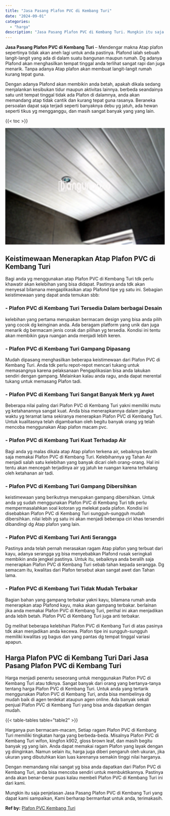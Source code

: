 ```yaml
---
title: "Jasa Pasang Plafon PVC di Kembang Turi"
date: "2024-09-01"
categories: 
  - "harga"
description: "Jasa Pasang Plafon PVC di Kembang Turi. Mungkin itu saja penjelasan Jasa Pasang Plafon PVC di Kembang Turi yang dapat kami sampaikan, Kami berharap bermanfaa..."
---
```


**Jasa Pasang Plafon PVC di Kembang Turi** – Mendengar makna Atap plafon sepertinya tidak akan aneh lagi untuk anda pastinya. Plafond ialah sebuah langit-langit yang ada di dalam suatu bangunan maupun rumah. Dg adanya Plafond akan menghasilkan tempat tinggal anda terlihat sangat rapi dan juga menarik. Tanpa adanya Atap plafon akan membuat langit-langit rumah kurang tepat guna.

Dengan adanya Plafond akan membikin anda betah, apakah dikala sedang menjalankan kesibukan tidur maupun aktivitas lainnya. berbeda seandainya satu unit tempat tinggal tidak ada Plafon di dalamnya, anda akan memandang atap tidak cantik dan kurang tepat guna rasanya. Beraneka persoalan dapat saja terjadi seperti banyaknya debu yg jatuh, ada hewan seperti tikus yg mengganggu, dan masih sangat banyak yang yang lain.

{{< toc >}}

![Jasa Pasang Plafon PVC di Kembang Turi](/images/flafond-pvc-murah25.png)

## Keistimewaan Menerapkan Atap Plafon PVC di Kembang Turi

Bagi anda yg menggunakan atap Plafon PVC di Kembang Turi tdk perlu khawatir akan kelebihan yang bisa didapat. Pastinya anda tdk akan menyesal bilamana mengaplikasikan atap Plafond tipe yg satu ini. Sebagian keistimewaan yang dapat anda temukan sbb:

### \- Plafon PVC di Kembang Turi Tersedia Dalam berbagai Desain

kelebihan yang pertama merupakan bermacam design yang bisa anda pilih yang cocok dg keinginan anda. Ada beragam platform yang unik dan juga menarik dg bermacam jenis corak dan pilihan yg tersedia. Kondisi ini tentu akan membikin gaya ruangan anda menjadi lebih keren.

### \- Plafon PVC di Kembang Turi Gampang Dipasang

Mudah dipasang menghasilkan beberapa keistimewaan dari Plafon PVC di Kembang Turi. Anda tdk perlu repot-repot mencari tukang untuk memasangnya karena pelaksanaan Pengaplikasian bisa anda lakukan sendiri dengan gampang. Melainkan kalau anda ragu, anda dapat merental tukang untuk memasang Plafon tadi.

### \- Plafon PVC di Kembang Turi Sangat Banyak Merk yg Awet

Beberapa nilai paling dari Plafon PVC di Kembang Turi yakni memiliki mutu yg ketahanannya sangat kuat. Anda bisa menerapkannya dalam jangka waktu yg teramat lama sekiranya menerapkan Plafon PVC di Kembang Turi. Untuk kualitasnya telah digambarkan oleh begitu banyak orang yg telah mencoba menggunakan Atap plafon macam pvc.

### \- Plafon PVC di Kembang Turi Kuat Terhadap Air

Bagi anda yg malas dikala atap Atap plafon terkena air, sebaiknya beralih saja memakai Plafon PVC di Kembang Turi. Kelebihannya yg Tahan Air menjadi salah satu kelebihan yang banyak dicari oleh orang-orang. Hal ini tentu akan mencegah terjadinya air yg jatuh ke ruangan karena terhalang oleh ketahanan air tadi.

### \- Plafon PVC di Kembang Turi Gampang Dibersihkan

keistimewaan yang berikutnya merupakan gampang dibersihkan. Untuk anda yg sudah menggunakan Plafon PVC di Kembang Turi tdk perlu mempermasalahkan soal kotoran yg melekat pada plafon. Kondisi ini disebabkan Plafon PVC di Kembang Turi sungguh-sungguh mudah dibersihkan. nilai lebih yg satu ini akan menjadi beberapa ciri khas tersendiri dibandingi dg Atap plafon yang lain.

### \- Plafon PVC di Kembang Turi Anti Serangga

Pastinya anda telah pernah merasakan ragam Atap plafon yang terbuat dari kayu, adanya serangga yg bisa menyebabkan Plafond rusak seringkali membikin anda jengkel pastinya. Untuk itu, sebaiknya anda beralih saja menerapkan Plafon PVC di Kembang Turi sebab tahan kepada serangga. Dg semacam itu, kwalitas dari Plafon tersebut akan sangat awet dan Tahan lama.

### \- Plafon PVC di Kembang Turi Tidak Mudah Terbakar

Bagian bahan yang gampang terbakar yakni kayu, bilamana rumah anda menerapkan atap Plafond kayu, maka akan gampang terbakar. berlainan jika anda memakai Plafon PVC di Kembang Turi, perihal ini akan menjadikan anda lebih betah. Plafon PVC di Kembang Turi juga anti terbakar.

Dg melihat beberapa kelebihan Plafon PVC di Kembang Turi di atas pasinya tdk akan menjadikan anda kecewa. Plafon tipe ini sungguh-sungguh memiliki kwalitas yg bagus dan yang pantas dg tempat tinggal variasi apapun.

## Harga Plafon PVC di Kembang Turi Dari Jasa Pasang Plafon PVC di Kembang Turi

Harga menjadi penentu seseorang untuk menggunakan Plafon PVC di Kembang Turi atau tdknya. Sangat banyak dari orang yang bertanya-tanya tentang harga Plafon PVC di Kembang Turi. Untuk anda yang tertarik menggunakan Plafon PVC di Kembang Turi, anda bisa membelinya dg mudah baik di agen terdekat ataupun agen online. Ada banyak sekali penjual Plafon PVC di Kembang Turi yang bisa anda dapatkan dengan mudah.

{{< table-tables table="table2" >}}

Harganya pun bermacam-macam, Setiap ragam Plafon PVC di Kembang Turi memiliki tingkatan harga yang berbeda-beda. Misalnya Plafon PVC di Kembang Turi wifon, kingfon k902, gloss brown leaf, dan masih begitu banyak yg yang lain. Anda dapat memakai ragam Plafon yang layak dengan yg diinginkan. Namun selain itu, harga juga diberi pengaruh oleh ukuran, jika ukuran yang dibutuhkan kian luas karenanya semakin tinggi nilai harganya.

Dengan memandang nilai sangat yg bisa anda dapatkan dari Plafon PVC di Kembang Turi, anda bisa mencoba sendiri untuk membuktikannya. Pastinya anda akan benar-benar puas kalau membeli Plafon PVC di Kembang Turi ini dari kami.

Mungkin itu saja penjelasan Jasa Pasang Plafon PVC di Kembang Turi yang dapat kami sampaikan, Kami berharap bermanfaat untuk anda, terimakasih.

**Ref by:** [Plafon PVC Kembang Turi](https://id.wikipedia.org/wiki/Plafon)
